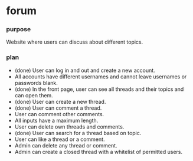 # forum

### purpose
Website where users can discuss about different topics.

### plan
- (done) User can log in and out and create a new account.  
- All accounts have different usernames and cannot leave usernames or passwords blank.  
- (done) In the front page, user can see all threads and their topics and can open them.  
- (done) User can create a new thread.  
- (done) User can comment a thread.  
- User can comment other comments.  
- All inputs have a maximum length.  
- User can delete own threads and comments.  
- (done) User can search for a thread based on topic.  
- User can like a thread or a comment.  
- Admin can delete any thread or comment.  
- Admin can create a closed thread with a whitelist of permitted users.  
